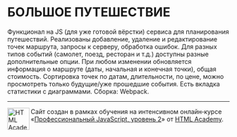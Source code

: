 # БОЛЬШОЕ ПУТЕШЕСТВИЕ

Функционал на JS (для уже готовой вёрстки) сервиса для планирования путешествий. Реализованы добавление, удаление и редактирование точек маршрута, запросы к серверу, обработка ошибок. Для разных типов событий (самолет, поезд, ресторан и т.д.) доступны разные дополнительные опции. При любом изменении обновляется информация о маршруте (даты, начальная и конечная точки), общая стоимость. Сортировка точек по датам, длительности, по цене, можно просмотреть только будущие/уже прошедшие события. Есть вкладка статистики с диаграммами.
Сборка: Webpack.

---

<a href="https://htmlacademy.ru/intensive/ecmascript"><img align="left" width="50" height="50" title="HTML Academy" src="https://up.htmlacademy.ru/static/img/intensive/ecmascript/logo-for-github.svg"></a>

Сайт создан в рамках обучения на интенсивном онлайн‑курсе «[Профессиональный JavaScript, уровень 2](https://htmlacademy.ru/intensive/ecmascript)» от [HTML Academy](https://htmlacademy.ru).

[travis-image]: https://travis-ci.com/htmlacademy-ecmascript/614941-big-trip-9.svg?branch=master
[travis-url]: https://travis-ci.com/htmlacademy-ecmascript/614941-big-trip-9
